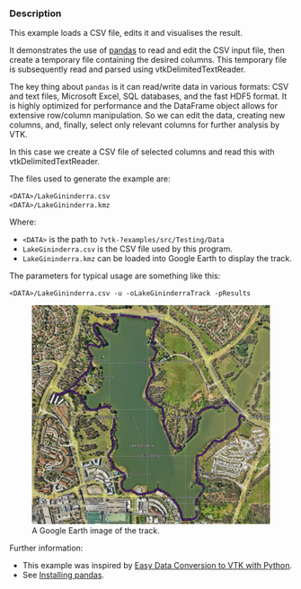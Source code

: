 ### Description

This example loads a CSV file, edits it and visualises the result.

It demonstrates the use of [pandas](https://pandas.pydata.org/) to read and edit the CSV input file, then create a temporary file containing the desired columns. This temporary file is subsequently read and parsed using vtkDelimitedTextReader.

The key thing about `pandas` is it can read/write data in various formats: CSV and text files, Microsoft Excel, SQL databases, and the fast HDF5 format. It is highly optimized for performance and the DataFrame object allows for extensive row/column manipulation. So we can edit the data, creating new columns, and, finally, select only relevant columns for further analysis by VTK.

In this case we create a CSV file of selected columns and read this with vtkDelimitedTextReader.

The files used to generate the example are:

``` text
<DATA>/LakeGininderra.csv
<DATA>/LakeGininderra.kmz
```

Where:

- `<DATA>` is the path to `?vtk-?examples/src/Testing/Data`
- `LakeGininderra.csv` is the CSV file used by this program.
- `LakeGininderra.kmz` can be loaded into Google Earth to display the track.

The parameters for typical usage are something like this:

``` text
<DATA>/LakeGininderra.csv -u -oLakeGininderraTrack -pResults
```

<figure>
  <img style="float:middle" src="https://raw.githubusercontent.com/Kitware/vtk-examples/gh-pages/src/SupplementaryData/Python/IO/LakeGininderra.jpg">
  <figcaption>A Google Earth image of the track.</figcaption>
</figure>

Further information:

- This example was inspired by [Easy Data Conversion to VTK with Python](https://www.kitware.com/easy-data-conversion-to-vtk-with-python/).
- See [Installing pandas](https://pandas.pydata.org/docs/getting_started/install.html).
